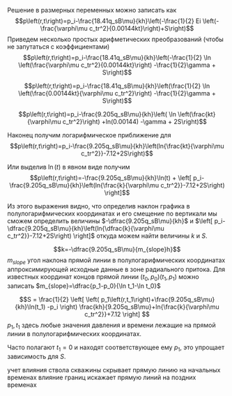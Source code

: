 Решение в размерных переменных можно записать как
$$p\left(r,t\right)=p_i-\frac{18.41q_sB\mu}{kh}\left(-\frac{1}{2} Ei \left(-\frac{\varphi\mu c_tr^2}{0.00144kt}\right)+S\right)$$
Приведем несколько простых арифметических преобразований (чтобы не запутаться с коэффициентами)
$$p\left(r,t\right)=p_i-\frac{18.41q_sB\mu}{kh}\left(-\frac{1}{2} \ln \left(\frac{\varphi\mu c_tr^2}{0.00144kt}\right) -\frac{1}{2}\gamma + S\right)$$

$$p\left(r,t\right)=p_i-\frac{18.41q_sB\mu}{kh}\left(\frac{1}{2} \ln \left(\frac{0.00144kt}{\varphi\mu c_tr^2}\right) -\frac{1}{2}\gamma + S\right)$$

$$p\left(r,t\right)=p_i-\frac{9.205q_sB\mu}{kh}\left( \ln \left(\frac{kt}{\varphi\mu c_tr^2}\right) +ln(0.00144) -\gamma + 2S\right)$$

Наконец получим логарифмическое приближение для
$$p\left(r,t\right)=p_i-\frac{9.205q_sB\mu}{kh}\left(ln{\frac{kt}{\varphi\mu c_tr^2}}-7.12+2S\right)$$

Или выделив $\ln(t)$ в явном виде получим
$$p\left(r,t\right)=-\frac{9.205q_sB\mu}{kh}\ln(t) + \left[  p_i-\frac{9.205q_sB\mu}{kh}\left(ln{\frac{k}{\varphi\mu c_tr^2}}-7.12+2S\right) \right]$$

Из этого выражения видно, что определив наклон графика в полулогарифмических координатах и его смещение по вертикали мы сможем определить величины $-\dfrac{9.205q_sB\mu}{kh}$ и $\left[  p_i-\dfrac{9.205q_sB\mu}{kh}\left(ln{\dfrac{k}{\varphi\mu c_tr^2}}-7.12+2S\right) \right]$ откуда можем найти величины $k$ и $S$.

$$k=-\dfrac{9.205q_sB\mu}{m_{slope}h}$$
$m_{slope}$ угол наклона прямой линии в полулогарифмических координатах аппроксимирующей исходные данные в зоне радиального притока.
Для известных координат концов прямой линии $(t_0,p_0)(t_1,p_1)$ можно записать $m_{slope}=\dfrac{p_1-p_0}{\ln t_1-\ln t_0}$

$$S = \frac{1}{2} \left[ \left( p_1\left(r,t_1\right)+\frac{9.205q_sB\mu}{kh}\ln(t_1) -p_i \right) \frac{kh}{9.205q_sB\mu}+ln{\frac{k}{\varphi\mu c_tr^2}}+7.12 \right]  $$
$p_1, t_1$ здесь любые значения давления и времени лежащие на прямой линии в полулогарифмических координатах. 

Часто полагают $t_1=0$ и находят соответствующее ему $p_1$, это упрощает зависимость для $S$. 

учет влияния ствола скважины скрывает прямую линию на начальных временах
влияние границ искажает прямую линий на поздних временах